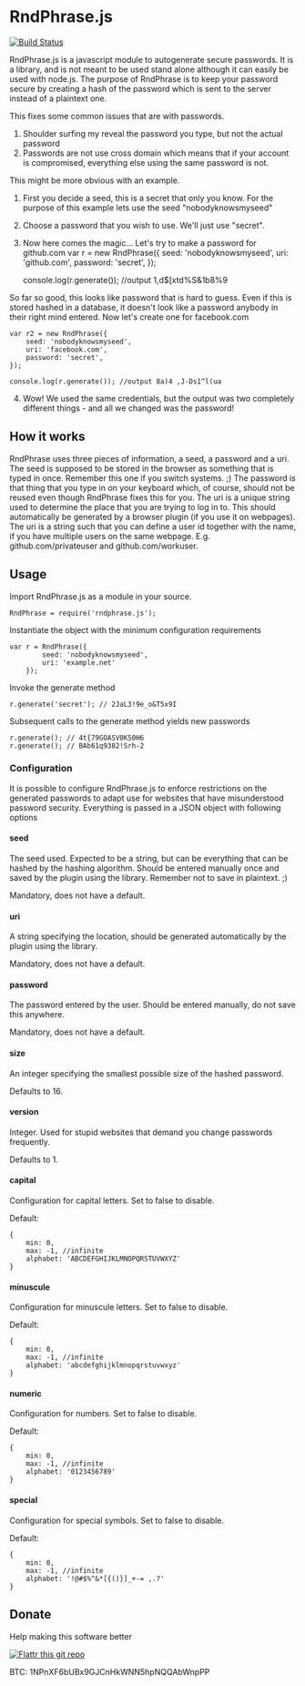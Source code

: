 RndPhrase.js
============
[![Build Status](https://travis-ci.org/RndPhrase/RndPhrase.js.svg?branch=master)](https://travis-ci.org/RndPhrase/RndPhrase.js)

RndPhrase.js is a javascript module to autogenerate secure passwords. It is a library, and is not meant to be used stand alone although it can easily be used with node.js.
The purpose of RndPhrase is to keep your password secure by creating a hash of the password which is sent to the server instead of a plaintext one.

This fixes some common issues that are with passwords.
1. Shoulder surfing my reveal the password you type, but not the actual password
2. Passwords are not use cross domain which means that if your account is compromised, everything else using the same password is not.

This might be more obvious with an example.

1. First you decide a seed, this is a secret that only you know. For the purpose of this example lets use the seed "nobodyknowsmyseed"
2. Choose a password that you wish to use. We'll just use "secret".
3. Now here comes the magic...
Let's try to make a password for github.com
    var r = new RndPhrase({
        seed: 'nobodyknowsmyseed',
        uri: 'github.com',
        password: 'secret',
    });

  	console.log(r.generate()); //output 1,d$[xtd%S&1b8%9

  So far so good, this looks like password that is hard to guess. Even if this is stored hashed in a database, it doesn't look like a password anybody in their right mind entered.
  Now let's create one for facebook.com

	var r2 = new RndPhrase({
        seed: 'nobodyknowsmyseed',
        uri: 'facebook.com',
        password: 'secret',
    });

	console.log(r.generate()); //output 8a)4 ,J-Ds1^l(ua

4. Wow! We used the same credentials, but the output was two completely different things - and all we changed was the password!

## How it works
RndPhrase uses three pieces of information, a seed, a password and a uri. The seed is supposed to be stored in the browser as something that is typed in once. Remember this one if you switch systems. ;)
The password is that thing that you type in on your keyboard which, of course, should not be reused even though RndPhrase fixes this for you. The uri is a unique string used to determine the place that you are trying to log in to. This should automatically be generated by a browser plugin (if you use it on webpages). The uri is a string such that you can define a user id together with the name, if you have multiple users on the same webpage. E.g. github.com/privateuser and github.com/workuser.

## Usage
Import RndPhrase.js as a module in your source. 

	RndPhrase = require('rndphrase.js');

Instantiate the object with the minimum configuration requirements
    
    var r = RndPhrase({
    		seed: 'nobodyknowsmyseed',
    		uri: 'example.net'
    	});

Invoke the generate method
	
	r.generate('secret'); // 2JaL3!9e_o&T5x9I

Subsequent calls to the generate method yields new passwords

	r.generate(); // 4t{79GOASV0K50H6
	r.generate(); // BAb61q9382!Srh-2

### Configuration
It is possible to configure RndPhrase.js to enforce restrictions on the generated passwords to adapt use for websites that have misunderstood password security. Everything is passed in a JSON object with following options

#### seed
The seed used. Expected to be a string, but can be everything that can be hashed by the hashing algorithm. Should be entered manually once and saved by the plugin using the library. Remember not to save in plaintext. ;)

Mandatory, does not have a default.

#### uri
A string specifying the location, should be generated automatically by the plugin using the library.

Mandatory, does not have a default.

#### password
The password entered by the user. Should be entered manually, do not save this anywhere.

Mandatory, does not have a default.

#### size
An integer specifying the smallest possible size of the hashed password.

Defaults to 16.

#### version
Integer. Used for stupid websites that demand you change passwords frequently.

Defaults to 1.

#### capital
Configuration for capital letters. Set to false to disable.

Default:

	{
		min: 0,
		max: -1, //infinite
		alphabet: 'ABCDEFGHIJKLMNOPQRSTUVWXYZ'
	}
#### minuscule
Configuration for minuscule letters. Set to false to disable.

Default:

	{
		min: 0,
		max: -1, //infinite
		alphabet: 'abcdefghijklmnopqrstuvwxyz'
	}
#### numeric
Configuration for numbers. Set to false to disable.

Default:

	{
		min: 0,
		max: -1, //infinite
		alphabet: '0123456789'
	}
#### special
Configuration for special symbols. Set to false to disable.

Default:

	{
		min: 0,
		max: -1, //infinite
		alphabet: '!@#$%^&*[{()}]_+-= ,.?'
	}

## Donate
Help making this software better

[![Flattr this git repo](http://api.flattr.com/button/flattr-badge-large.png)](https://flattr.com/submit/auto?user_id=rlindsgaard&url=https://github.com/rndphrase/RndPhrase.js&title=RndPhrase.js&language=&tags=github&category=software)

BTC: 1NPnXF6bUBx9GJCnHkWNN5hpNQQAbWnpPP
